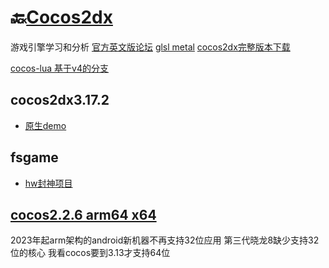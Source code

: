 # 🔙[Cocos2dx](/README?id=🔸cocos2dx引擎)

游戏引擎学习和分析
[官方英文版论坛](https://discuss.cocos2d-x.org/c/cocos2d-x/)
[glsl metal](https://github.com/cocos2d/glsl-optimizer)
[cocos2dx完整版本下载](https://www.cocos2d-x.org/download)


[cocos-lua 基于v4的分支]([cocos-lua](https://github.com/zhongfq/cocos-lua))



## cocos2dx3.17.2

- [原生demo](/docs/cocos2dx/cocos2dx3.17.2_hello.md)

## fsgame

- [hw封神项目](/docs/cocos2dx/cocos2dx3.17.1_fsgame.md)

## [cocos2.2.6 arm64 x64](/docs/cocos2dx/cocos2.2.6_64位.md)

2023年起arm架构的android新机器不再支持32位应用
第三代晓龙8缺少支持32位的核心
我看cocos要到3.13才支持64位









